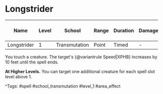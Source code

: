 # Longstrider

| Name | Level | School | Range | Duration | Damage | Save DC & Type |
|------|-------|--------|-------|----------|--------|----------------|
| Longstrider | 1 | Transmutation | Point | Timed | - | - |

You touch a creature. The target's {@variantrule Speed|XPHB} increases by 10 feet until the spell ends.

**At Higher Levels.** You can target one additional creature for each spell slot level above 1.

^Tags: #spell #school_transmutation #level_1 #area_effect